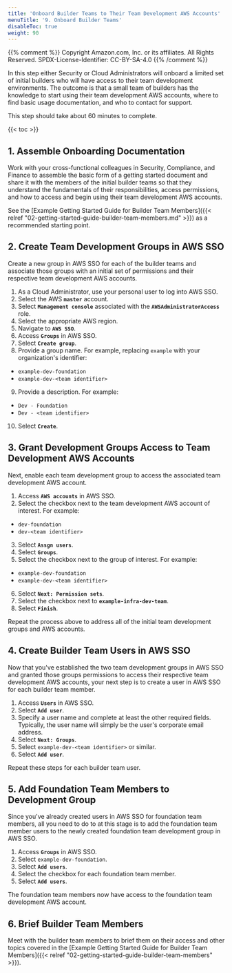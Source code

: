 ```yaml
---
title: 'Onboard Builder Teams to Their Team Development AWS Accounts'
menuTitle: '9. Onboard Builder Teams'
disableToc: true
weight: 90
---
```


{{% comment %}}
Copyright Amazon.com, Inc. or its affiliates. All Rights Reserved.
SPDX-License-Identifier: CC-BY-SA-4.0
{{% /comment %}}

In this step either Security or Cloud Administrators will onboard a limited set of initial builders who will have access to their team development environments. The outcome is that a small team of builders has the knowledge to start using their team development AWS accounts, where to find basic usage documentation, and who to contact for support.

This step should take about 60 minutes to complete.

{{< toc >}}

## 1. Assemble Onboarding Documentation

Work with your cross-functional colleagues in Security, Compliance, and Finance to assemble the basic form of a getting started document and share it with the members of the initial builder teams so that they understand the fundamentals of their responsibilities, access permissions, and how to access and begin using their team development AWS accounts. 

See the [Example Getting Started Guide for Builder Team Members]({{< relref "02-getting-started-guide-builder-team-members.md" >}}) as a recommended starting point.

## 2. Create Team Development Groups in AWS SSO

Create a new group in AWS SSO for each of the builder teams and associate those groups with an initial set of permissions and their respective team development AWS accounts.

1. As a Cloud Administrator, use your personal user to log into AWS SSO.
2. Select the AWS **`master`** account.
3. Select **`Management console`** associated with the **`AWSAdministratorAccess`** role.
4. Select the appropriate AWS region.
5. Navigate to **`AWS SSO`**.
6. Access **`Groups`** in AWS SSO.
7. Select **`Create group`**.
8. Provide a group name. For example, replacing `example` with your organization's identifier:
  * `example-dev-foundation`
  * `example-dev-<team identifier>`
9. Provide a description. For example:
  * `Dev - Foundation`
  * `Dev - <team identifier>`
10. Select **`Create`**.

## 3. Grant Development Groups Access to Team Development AWS Accounts

Next, enable each team development group to access the associated team development AWS account.

1. Access **`AWS accounts`** in AWS SSO.
2. Select the checkbox next to the team development AWS account of interest. For example:
  * `dev-foundation`
  * `dev-<team identifier>`
3. Select **`Assgn users`**.
4. Select **`Groups`**.
5. Select the checkbox next to the group of interest. For example:
  * `example-dev-foundation`
  * `example-dev-<team identifier>`
6. Select **`Next: Permission sets`**.
7. Select the checkbox next to **`example-infra-dev-team`**.
8. Select **`Finish`**.

Repeat the process above to address all of the initial team development groups and AWS accounts.

## 4. Create Builder Team Users in AWS SSO

Now that you've established the two team development groups in AWS SSO and granted those groups permissions to access their respective team development AWS accounts, your next step is to create a user in AWS SSO for each builder team member.

1. Access **`Users`** in AWS SSO.
2. Select **`Add user`**.
4. Specify a user name and complete at least the other required fields. Typically, the user name will simply be the user's corporate email address.
5. Select **`Next: Groups`**.
6. Select `example-dev-<team identifier>` or similar.
7. Select **`Add user`**.

Repeat these steps for each builder team user.

## 5. Add Foundation Team Members to Development Group

Since you've already created users in AWS SSO for foundation team members, all you need to do to at this stage is to add the foundation team member users to the newly created foundation team development group in AWS SSO.

1. Access **`Groups`** in AWS SSO.
2. Select `example-dev-foundation`.
3. Select **`Add users`**.
4. Select the checkbox for each foundation team member.
5. Select **`Add users`**.

The foundation team members now have access to the foundation team development AWS account.

## 6. Brief Builder Team Members

Meet with the builder team members to brief them on their access and other topics covered in the [Example Getting Started Guide for Builder Team Members]({{< relref "02-getting-started-guide-builder-team-members" >}}).